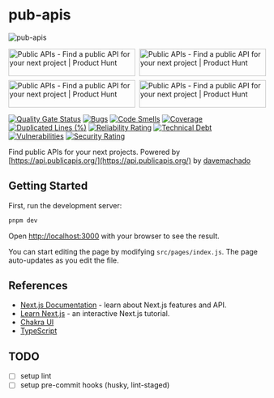 # pub-apis

![pub-apis](https://socialify.git.ci/sozonome/pub-apis/image?description=1&logo=https%3A%2F%2Fsznm.dev%2Fapp_icons%2Fpub-apis.svg&pattern=Circuit%20Board&theme=Dark)

<div style="display:grid; gap: 0.5rem; grid-template-columns: repeat(2, 1fr)">
<a href="https://www.producthunt.com/posts/public-apis-3?utm_source=badge-golden-kitty-badge&utm_medium=badge&utm_souce=badge-public-apis-3" target="_blank"><img src="https://api.producthunt.com/widgets/embed-image/v1/golden-kitty-badge.svg?post_id=279188&theme=light" alt="Public APIs - Find a public API for your next project | Product Hunt" style="width: 250px; height: 54px;" width="250" height="54" /></a>
<a href="https://www.producthunt.com/posts/public-apis-3?utm_source=badge-top-post-badge&utm_medium=badge&utm_souce=badge-public-apis-3" target="_blank"><img src="https://api.producthunt.com/widgets/embed-image/v1/top-post-badge.svg?post_id=279188&theme=light&period=daily" alt="Public APIs - Find a public API for your next project | Product Hunt" style="width: 250px; height: 54px;" width="250" height="54" /></a> <a href="https://www.producthunt.com/posts/public-apis-3?utm_source=badge-featured&utm_medium=badge&utm_souce=badge-public-apis-3" target="_blank"><img src="https://api.producthunt.com/widgets/embed-image/v1/featured.svg?post_id=279188&theme=light" alt="Public APIs - Find a public API for your next project | Product Hunt" style="width: 250px; height: 54px;" width="250" height="54" /></a>
<a href="https://www.producthunt.com/posts/public-apis-3?utm_source=badge-review&utm_medium=badge&utm_souce=badge-public-apis-3#discussion-body" target="_blank"><img src="https://api.producthunt.com/widgets/embed-image/v1/review.svg?post_id=279188&theme=light" alt="Public APIs - Find a public API for your next project | Product Hunt" style="width: 250px; height: 54px;" width="250" height="54" /></a>
</div>

[![Quality Gate Status](https://sonarcloud.io/api/project_badges/measure?project=sozonome_pub-apis&metric=alert_status)](https://sonarcloud.io/dashboard?id=sozonome_pub-apis) [![Bugs](https://sonarcloud.io/api/project_badges/measure?project=sozonome_pub-apis&metric=bugs)](https://sonarcloud.io/dashboard?id=sozonome_pub-apis) [![Code Smells](https://sonarcloud.io/api/project_badges/measure?project=sozonome_pub-apis&metric=code_smells)](https://sonarcloud.io/dashboard?id=sozonome_pub-apis) [![Coverage](https://sonarcloud.io/api/project_badges/measure?project=sozonome_pub-apis&metric=coverage)](https://sonarcloud.io/dashboard?id=sozonome_pub-apis) [![Duplicated Lines (%)](https://sonarcloud.io/api/project_badges/measure?project=sozonome_pub-apis&metric=duplicated_lines_density)](https://sonarcloud.io/dashboard?id=sozonome_pub-apis) [![Reliability Rating](https://sonarcloud.io/api/project_badges/measure?project=sozonome_pub-apis&metric=reliability_rating)](https://sonarcloud.io/dashboard?id=sozonome_pub-apis) [![Technical Debt](https://sonarcloud.io/api/project_badges/measure?project=sozonome_pub-apis&metric=sqale_index)](https://sonarcloud.io/dashboard?id=sozonome_pub-apis) [![Vulnerabilities](https://sonarcloud.io/api/project_badges/measure?project=sozonome_pub-apis&metric=vulnerabilities)](https://sonarcloud.io/dashboard?id=sozonome_pub-apis) [![Security Rating](https://sonarcloud.io/api/project_badges/measure?project=sozonome_pub-apis&metric=security_rating)](https://sonarcloud.io/dashboard?id=sozonome_pub-apis)

Find public APIs for your next projects.
Powered by [https://api.publicapis.org/](https://api.publicapis.org/) by [davemachado](https://github.com/davemachado/public-api)

## Getting Started

First, run the development server:

```bash
pnpm dev
```

Open [http://localhost:3000](http://localhost:3000) with your browser to see the result.

You can start editing the page by modifying `src/pages/index.js`. The page auto-updates as you edit the file.

## References

- [Next.js Documentation](https://nextjs.org/docs) - learn about Next.js features and API.
- [Learn Next.js](https://nextjs.org/learn) - an interactive Next.js tutorial.
- [Chakra UI](https://chakra-ui.com)
- [TypeScript](https://typescriptlang.org)

## TODO

- [ ] setup lint
- [ ] setup pre-commit hooks (husky, lint-staged)